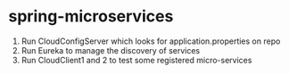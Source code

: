 # spring-microservices

1. Run CloudConfigServer which looks for application.properties on repo
2. Run Eureka to manage the discovery of services
3. Run CloudClient1 and 2 to test some registered micro-services
